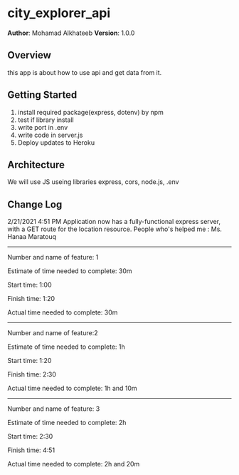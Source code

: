 # city_explorer_api

**Author**: Mohamad Alkhateeb
**Version**: 1.0.0

## Overview
<!-- Provide a high level overview of what this application is and why you are building it, beyond the fact that it's an assignment for this class. (i.e. What's your problem domain?) -->
this app is about how to use api and get data from it.

## Getting Started
<!-- What are the steps that a user must take in order to build this app on their own machine and get it running? -->
1. install required package(express, dotenv) by npm
2. test if library install
3. write port in .env
4. write code in server.js
5. Deploy updates to Heroku

## Architecture
<!-- Provide a detailed description of the application design. What technologies (languages, libraries, etc) you're using, and any other relevant design information. -->
We will use JS useing libraries express, cors, node.js, .env

## Change Log
<!-- Use this area to document the iterative changes made to your application as each feature is successfully implemented. Use time stamps. Here's an examples:

01-01-2001 4:59pm - Application now has a fully-functional express server, with a GET route for the location resource.

## Credits and Collaborations
<!-- Give credit (and a link) to other people or resources that helped you build this application. -->

2/21/2021 4:51 PM  Application now has a fully-functional express server, with a GET route for the location resource.
People who's helped me : Ms. Hanaa Maratouq 

__________________________________________________________________
Number and name of feature: 1

Estimate of time needed to complete: 30m

Start time: 1:00

Finish time: 1:20

Actual time needed to complete: 30m
__________________________________________________________________
Number and name of feature:2

Estimate of time needed to complete: 1h

Start time: 1:20

Finish time: 2:30

Actual time needed to complete: 1h and 10m
__________________________________________________________________
Number and name of feature: 3

Estimate of time needed to complete: 2h

Start time: 2:30

Finish time: 4:51

Actual time needed to complete: 2h and 20m
